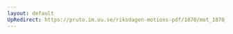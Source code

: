 ```yaml
---
layout: default
UpRedirect: https://pruto.im.uu.se/riksdagen-motions-pdf/1870/mot_1870__ak__100/mot_1870__ak__100-002.pdf
---
```

